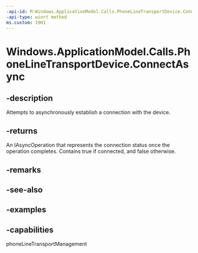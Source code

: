 ```yaml
---
-api-id: M:Windows.ApplicationModel.Calls.PhoneLineTransportDevice.ConnectAsync
-api-type: winrt method
ms.custom: 19H1
---
```


<!-- Method syntax.
public IAsyncOperation<bool> PhoneLineTransportDevice.ConnectAsync()
-->

# Windows.ApplicationModel.Calls.PhoneLineTransportDevice.ConnectAsync

## -description
Attempts to asynchronously establish a connection with the device.

## -returns
An IAsyncOperation that represents the connection status once the operation completes. Contains true if connected, and false otherwise.

## -remarks

## -see-also

## -examples

## -capabilities
phoneLineTransportManagement
